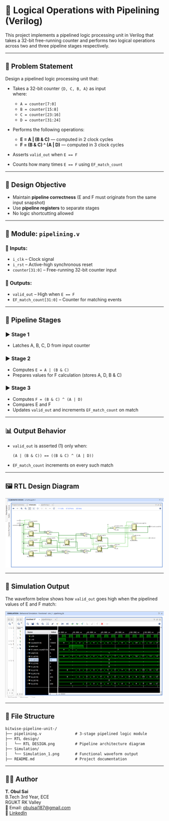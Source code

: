 # 🔄 Logical Operations with Pipelining (Verilog)

This project implements a pipelined logic processing unit in Verilog that takes a 32-bit free-running counter and performs two logical operations across two and three pipeline stages respectively.

---

## 📘 Problem Statement

Design a pipelined logic processing unit that:
- Takes a 32-bit counter `{D, C, B, A}` as input  
  where:
  - `A = counter[7:0]`
  - `B = counter[15:8]`
  - `C = counter[23:16]`
  - `D = counter[31:24]`
  
- Performs the following operations:
  - **E = A | (B & C)** — computed in 2 clock cycles  
  - **F = (B & C) ^ (A | D)** — computed in 3 clock cycles  

- Asserts `valid_out` when `E == F`  
- Counts how many times `E == F` using `EF_match_count`

---

## 🧠 Design Objective

- Maintain **pipeline correctness** (E and F must originate from the same input snapshot)  
- Use **pipeline registers** to separate stages  
- No logic shortcutting allowed  

---

## 🧩 Module: `pipelining.v`

### 🔷 Inputs:
- `i_clk` – Clock signal  
- `i_rst` – Active-high synchronous reset  
- `counter[31:0]` – Free-running 32-bit counter input  

### 🔷 Outputs:
- `valid_out` – High when `E == F`  
- `EF_match_count[31:0]` – Counter for matching events  

---

## 🔄 Pipeline Stages

### ▶️ Stage 1
- Latches A, B, C, D from input counter  

### ▶️ Stage 2
- Computes `E = A | (B & C)`  
- Prepares values for F calculation (stores A, D, B & C)  

### ▶️ Stage 3
- Computes `F = (B & C) ^ (A | D)`  
- Compares E and F  
- Updates `valid_out` and increments `EF_match_count` on match  

---

## 📊 Output Behavior

- `valid_out` is asserted (1) only when:  
  ```
  (A | (B & C)) == ((B & C) ^ (A | D))
  ```
- `EF_match_count` increments on every such match  

---

## 🖼️ RTL Design Diagram

![RTL Design Diagram](https://github.com/obulsai/bitwise-pipeline-unit-/blob/fab0c83bbc4299e0e763e33187b1d7cfe2b3884a/RTL%20design/RTL%20DESIGN.png?raw=true)

---

## 🧪 Simulation Output

The waveform below shows how `valid_out` goes high when the pipelined values of E and F match:

![Simulation Waveform](https://github.com/obulsai/bitwise-pipeline-unit-/blob/fab0c83bbc4299e0e763e33187b1d7cfe2b3884a/Simulation/Simulation_1.png?raw=true)

---

## 📁 File Structure

```plaintext
bitwise-pipeline-unit-/
├── pipelining.v               # 3-stage pipelined logic module
├── RTL design/
│   └── RTL DESIGN.png         # Pipeline architecture diagram
├── Simulation/
│   └── Simulation_1.png       # Functional waveform output
├── README.md                  # Project documentation
```

---

## 👨‍💻 Author

**T. Obul Sai**  
B.Tech 3rd Year, ECE  
RGUKT RK Valley  
📧 Email: obulsai187@gmail.com  
🔗 [LinkedIn](https://www.linkedin.com/in/obul-sai-922643251)
